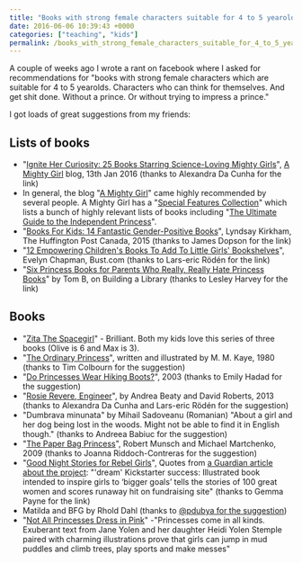```yaml
---
title: "Books with strong female characters suitable for 4 to 5 yearolds"
date: 2016-06-06 10:39:43 +0000
categories: ["teaching", "kids"]
permalink: /books_with_strong_female_characters_suitable_for_4_to_5_yearolds
---
```

A couple of weeks ago I wrote a rant on facebook where I asked for
recommendations for "books with strong female characters which are
suitable for 4 to 5 yearolds. Characters who can think for themselves.
And get shit done. Without a prince. Or without trying to impress a
prince."

I got loads of great suggestions from my friends:

Lists of books
--------------

-   "[Ignite Her Curiosity: 25 Books Starring Science-Loving Mighty
    Girls](http://www.amightygirl.com/blog?p=10940)", [A Mighty
    Girl](http://www.amightygirl.com) blog, 13th Jan 2016 (thanks to
    Alexandra Da Cunha for the link)
-   In general, the blog "[A Mighty Girl](http://www.amightygirl.com)"
    came highly recommended by several people. A Mighty Girl has a
    "[Special Features
    Collection](http://www.amightygirl.com/mighty-girl-picks)" which
    lists a bunch of highly relevant lists of books including "[The
    Ultimate Guide to the Independent
    Princess](http://www.amightygirl.com/mighty-girl-picks/independent-princess)".
-   "[Books For Kids: 14 Fantastic Gender-Positive
    Books](http://www.huffingtonpost.ca/2015/05/04/books-for-kids-fantastic-gender-positive-books_n_7063940.html)",
    Lyndsay Kirkham, The Huffington Post Canada, 2015 (thanks to James
    Dopson for the link)
-   "[12 Empowering Children's Books To Add To Little Girls'
    Bookshelves](http://bust.com/books/13817-12-empowering-children-s-books-to-add-to-little-girls-bookshelves.html)",
    Evelyn Chapman, Bust.com (thanks to Lars-eric Rödén for the link)
-   "[Six Princess Books for Parents Who Really, Really Hate Princess
    Books](http://www.buildingalibrary.com/picture-books/six-princess-books-for-parents-who-really-really-hate-princess-books/212)"
    by Tom B, on Building a Library (thanks to Lesley Harvey for
    the link)

Books
-----

-   "[Zita The Spacegirl](http://zitaspacegirl.com)" - Brilliant.  Both my kids love this series of three books (Olive is 6 and Max is 3).
-   "[The Ordinary
    Princess](https://en.wikipedia.org/wiki/The_Ordinary_Princess)",
    written and illustrated by M. M. Kaye, 1980 (thanks to Tim Colbourn
    for the suggestion)
-   "[Do Princesses Wear Hiking
    Boots?](http://www.goodreads.com/book/show/220289.Do_Princesses_Wear_Hiking_Boots_)",
    2003 (thanks to Emily Hadad for the suggestion)
-   "[Rosie Revere,
    Engineer](https://www.amazon.co.uk/Rosie-Revere-Engineer-Andrea-Beaty/dp/1419708457)",
    by Andrea Beaty and David Roberts, 2013 (thanks to Alexandra Da
    Cunha and Lars-eric Rödén for the suggestion)
-   "Dumbrava minunata" by Mihail Sadoveanu (Romanian) "About a girl and
    her dog being lost in the woods. Might not be able to find it in
    English though." (thanks to Andreea Babiuc for the suggestion)
-   "[The Paper Bag
    Princess](https://www.amazon.co.uk/Paper-Bag-Princess-Munsch-Kids/dp/0920236162)",
    Robert Munsch and Michael Martchenko, 2009 (thanks to Joanna
    Riddoch-Contreras for the suggestion)
-   "[Good Night Stories for Rebel
    Girls](https://www.kickstarter.com/projects/timbuktu/good-night-stories-for-rebel-girls-100-tales-to-dr)",
    Quotes from [a Guardian article about the
    project](https://www.theguardian.com/books/2016/may/25/good-night-stories-for-rebel-girls-is-dream-kickstarter-success?CMP=fb_gu):
    "'dream' Kickstarter success: Illustrated book intended to inspire
    girls to ‘bigger goals’ tells the stories of 100 great women and
    scores runaway hit on fundraising site" (thanks to Gemma Payne for
    the link)
-   Matilda and BFG by Rhold Dahl (thanks to [@pdubya for the
    suggestion](https://twitter.com/Peteski123/status/736661157231120384))
-   "[Not All Princesses Dress in
    Pink](http://www.amightygirl.com/not-all-princesses-dress-in-pink)"
    -"Princesses come in all kinds. Exuberant text from Jane Yolen and
    her daughter Heidi Yolen Stemple paired with charming illustrations
    prove that girls can jump in mud puddles and climb trees, play
    sports and make messes"


